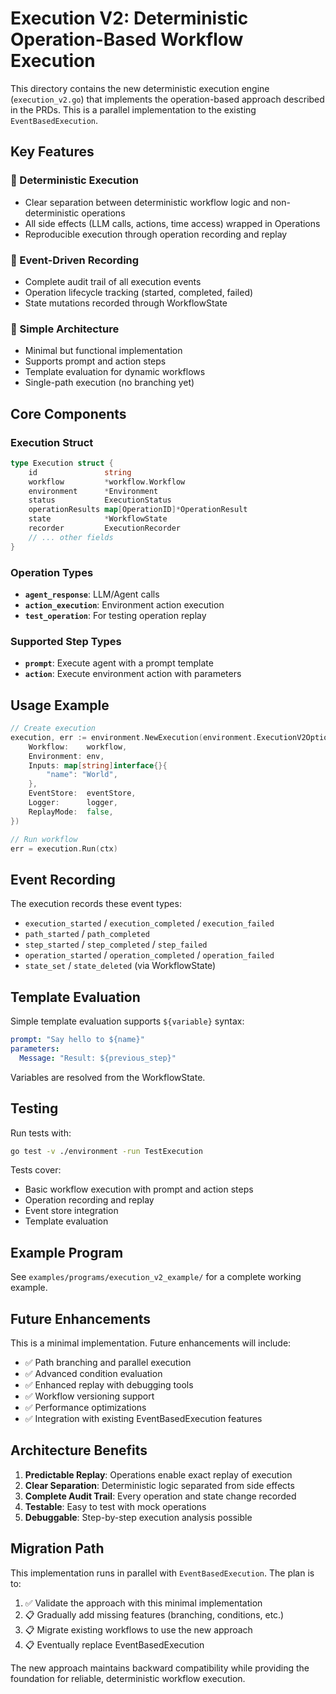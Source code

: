 # Execution V2: Deterministic Operation-Based Workflow Execution

This directory contains the new deterministic execution engine (`execution_v2.go`) that implements the operation-based approach described in the PRDs. This is a parallel implementation to the existing `EventBasedExecution`.

## Key Features

### 🔄 Deterministic Execution
- Clear separation between deterministic workflow logic and non-deterministic operations
- All side effects (LLM calls, actions, time access) wrapped in Operations
- Reproducible execution through operation recording and replay

### 📝 Event-Driven Recording
- Complete audit trail of all execution events
- Operation lifecycle tracking (started, completed, failed)
- State mutations recorded through WorkflowState

### 🔧 Simple Architecture
- Minimal but functional implementation
- Supports prompt and action steps
- Template evaluation for dynamic workflows
- Single-path execution (no branching yet)

## Core Components

### Execution Struct
```go
type Execution struct {
    id               string
    workflow         *workflow.Workflow
    environment      *Environment
    status           ExecutionStatus
    operationResults map[OperationID]*OperationResult
    state            *WorkflowState
    recorder         ExecutionRecorder
    // ... other fields
}
```

### Operation Types
- **`agent_response`**: LLM/Agent calls
- **`action_execution`**: Environment action execution
- **`test_operation`**: For testing operation replay

### Supported Step Types
- **`prompt`**: Execute agent with a prompt template
- **`action`**: Execute environment action with parameters

## Usage Example

```go
// Create execution
execution, err := environment.NewExecution(environment.ExecutionV2Options{
    Workflow:    workflow,
    Environment: env,
    Inputs: map[string]interface{}{
        "name": "World",
    },
    EventStore:  eventStore,
    Logger:      logger,
    ReplayMode:  false,
})

// Run workflow
err = execution.Run(ctx)
```

## Event Recording

The execution records these event types:
- `execution_started` / `execution_completed` / `execution_failed`
- `path_started` / `path_completed` 
- `step_started` / `step_completed` / `step_failed`
- `operation_started` / `operation_completed` / `operation_failed`
- `state_set` / `state_deleted` (via WorkflowState)

## Template Evaluation

Simple template evaluation supports `${variable}` syntax:
```yaml
prompt: "Say hello to ${name}"
parameters:
  Message: "Result: ${previous_step}"
```

Variables are resolved from the WorkflowState.

## Testing

Run tests with:
```bash
go test -v ./environment -run TestExecution
```

Tests cover:
- Basic workflow execution with prompt and action steps
- Operation recording and replay
- Event store integration
- Template evaluation

## Example Program

See `examples/programs/execution_v2_example/` for a complete working example.

## Future Enhancements

This is a minimal implementation. Future enhancements will include:
- ✅ Path branching and parallel execution
- ✅ Advanced condition evaluation
- ✅ Enhanced replay with debugging tools
- ✅ Workflow versioning support
- ✅ Performance optimizations
- ✅ Integration with existing EventBasedExecution features

## Architecture Benefits

1. **Predictable Replay**: Operations enable exact replay of execution
2. **Clear Separation**: Deterministic logic separated from side effects
3. **Complete Audit Trail**: Every operation and state change recorded
4. **Testable**: Easy to test with mock operations
5. **Debuggable**: Step-by-step execution analysis possible

## Migration Path

This implementation runs in parallel with `EventBasedExecution`. The plan is to:
1. ✅ Validate the approach with this minimal implementation
2. 📋 Gradually add missing features (branching, conditions, etc.)
3. 📋 Migrate existing workflows to use the new approach
4. 📋 Eventually replace EventBasedExecution

The new approach maintains backward compatibility while providing the foundation for reliable, deterministic workflow execution. 